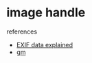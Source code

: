 # image handle

references

- [EXIF data explained](https://photographylife.com/what-is-exif-data)
- [gm](http://aheckmann.github.io/gm/docs.html)
